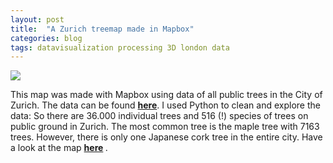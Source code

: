 ```yaml
---
layout: post
title:  "A Zurich treemap made in Mapbox"
categories: blog 
tags: datavisualization processing 3D london data
---
```



<img style="float: center;" src="https://raw.githubusercontent.com/melanieimfeld/melanieimfeld.github.io/master/assets/Treemap.png">

This map was made with Mapbox using data of all public trees in the City of Zurich. The data can be found <strong> <a href="https://opendata.swiss/de/dataset/baumkataster-der-stadt-zurich">here</a></strong>. I used Python to clean and explore the data: So there are 36.000 individual trees and 516 (!) species of trees on public ground in Zurich. The most common tree is the maple tree with 7163 trees. However, there is only one Japanese cork tree in the entire city. Have a look at the map <strong> <a href="https://raw.githubusercontent.com/melanieimfeld/melanieimfeld.github.io/master/assets/treemap.html" >here</a> </strong>.



